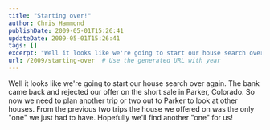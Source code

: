 ```yaml
---
title: "Starting over!"
author: Chris Hammond
publishDate: 2009-05-01T15:26:41
updateDate: 2009-05-01T15:26:41
tags: []
excerpt: "Well it looks like we're going to start our house search over again. The bank came back and rejected our offer on the short sale in Parker, Colorado. So now we need to plan another trip or two out to Parker to look at other houses. From the previous two trips the house we offered on was the only \"one\" we just had to have. Hopefully we'll find another \"one\" for us!"
url: /2009/starting-over  # Use the generated URL with year
---
```

Well it looks like we're going to start our house search over again. The bank came back and rejected our offer on the short sale in Parker, Colorado. So now we need to plan another trip or two out to Parker to look at other houses. From the previous two trips the house we offered on was the only "one" we just had to have. Hopefully we'll find another "one" for us!
